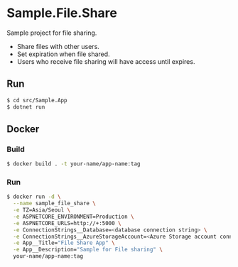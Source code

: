 # Sample.File.Share

Sample project for file sharing.

* Share files with other users.
* Set expiration when file shared.
* Users who receive file sharing will have access until expires.

## Run

```bash
$ cd src/Sample.App
$ dotnet run
```

## Docker

### Build

```bash
$ docker build . -t your-name/app-name:tag
```

### Run

```bash
$ docker run -d \
  --name sample_file_share \
  -e TZ=Asia/Seoul \
  -e ASPNETCORE_ENVIRONMENT=Production \
  -e ASPNETCORE_URLS=http://+:5000 \
  -e ConnectionStrings__Database=<database connection string> \
  -e ConnectionStrings__AzureStorageAccount=<Azure Storage account connection string> \
  -e App__Title="File Share App" \
  -e App__Description="Sample for File sharing" \
  your-name/app-name:tag
```